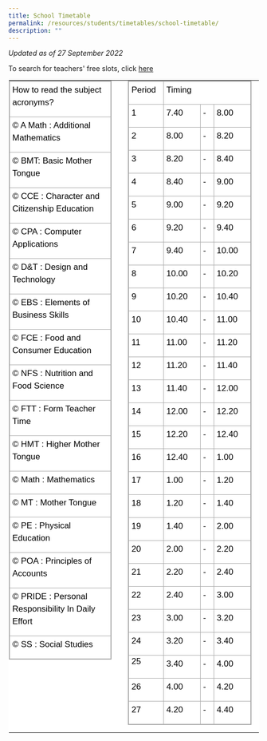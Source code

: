 ```yaml
---
title: School Timetable
permalink: /resources/students/timetables/school-timetable/
description: ""
---
```

_Updated as of 27 September 2022_

To search for teachers' free slots, click [here](https://go.gov.sg/xmss-tt)

  

<table class="ives_tab_kosong ive_eobj_center" style="margin: auto; outline: 0px; padding: 0px; border-collapse: collapse; clear: both; border: 1px solid transparent; table-layout: fixed; color: rgb(0, 0, 0); font-family: Helvetica, sans-serif; font-size: 17px; font-style: normal; font-variant-ligatures: normal; font-variant-caps: normal; font-weight: 400; letter-spacing: normal; orphans: 2; text-align: left; text-transform: none; white-space: normal; widows: 2; word-spacing: 0px; -webkit-text-stroke-width: 0px; background-color: rgb(255, 255, 255); text-decoration-thickness: initial; text-decoration-style: initial; text-decoration-color: initial;"><tbody style="margin: 0px; outline: 0px; padding: 0px;"><tr style="margin: 0px; outline: 0px; padding: 0px;"><td width="400px" style="margin: 0px; outline: 0px; padding: 0px 15px 15px 0px; vertical-align: top;"><table class="iveo_table ives_tab_simple3 ive_eobj_center" style="margin: auto; outline: 0px; padding: 0px; border-collapse: collapse; clear: both; border: 1px solid rgb(170, 170, 170);"><tbody style="margin: 0px; outline: 0px; padding: 0px;"><tr style="margin: 0px; outline: 0px; padding: 0px;"><td style="margin: 0px; outline: 0px; padding: 0px 15px 15px 5px; text-align: left; vertical-align: top; border: 1px solid rgb(170, 170, 170);"><div style="margin: 0px; outline: 0px; padding: 5px 0px 0px; line-height: 24.99px; color: rgb(0, 0, 0); font-family: Helvetica, sans-serif; font-size: 17px; font-weight: 400;">How to read the subject acronyms?</div></td></tr><tr style="margin: 0px; outline: 0px; padding: 0px;"><td style="margin: 0px; outline: 0px; padding: 0px 15px 15px 5px; text-align: left; vertical-align: top; border: 1px solid rgb(170, 170, 170);"><div style="margin: 0px; outline: 0px; padding: 5px 0px 0px; line-height: 24.99px; color: rgb(0, 0, 0); font-family: Helvetica, sans-serif; font-size: 17px; font-weight: 400;">© A Math : Additional Mathematics</div></td></tr><tr style="margin: 0px; outline: 0px; padding: 0px;"><td style="margin: 0px; outline: 0px; padding: 0px 15px 15px 5px; text-align: left; vertical-align: top; border: 1px solid rgb(170, 170, 170);"><div style="margin: 0px; outline: 0px; padding: 5px 0px 0px; line-height: 24.99px; color: rgb(0, 0, 0); font-family: Helvetica, sans-serif; font-size: 17px; font-weight: 400;">© BMT: Basic Mother Tongue</div></td></tr><tr style="margin: 0px; outline: 0px; padding: 0px;"><td style="margin: 0px; outline: 0px; padding: 0px 15px 15px 5px; text-align: left; vertical-align: top; border: 1px solid rgb(170, 170, 170);"><div style="margin: 0px; outline: 0px; padding: 5px 0px 0px; line-height: 24.99px; color: rgb(0, 0, 0); font-family: Helvetica, sans-serif; font-size: 17px; font-weight: 400;">© CCE : Character and Citizenship Education</div></td></tr><tr style="margin: 0px; outline: 0px; padding: 0px;"><td style="margin: 0px; outline: 0px; padding: 0px 15px 15px 5px; text-align: left; vertical-align: top; border: 1px solid rgb(170, 170, 170);"><div style="margin: 0px; outline: 0px; padding: 5px 0px 0px; line-height: 24.99px; color: rgb(0, 0, 0); font-family: Helvetica, sans-serif; font-size: 17px; font-weight: 400;">© CPA : Computer Applications</div></td></tr><tr style="margin: 0px; outline: 0px; padding: 0px;"><td style="margin: 0px; outline: 0px; padding: 0px 15px 15px 5px; text-align: left; vertical-align: top; border: 1px solid rgb(170, 170, 170);"><div style="margin: 0px; outline: 0px; padding: 5px 0px 0px; line-height: 24.99px; color: rgb(0, 0, 0); font-family: Helvetica, sans-serif; font-size: 17px; font-weight: 400;">© D&amp;T : Design and Technology</div></td></tr><tr style="margin: 0px; outline: 0px; padding: 0px;"><td style="margin: 0px; outline: 0px; padding: 0px 15px 15px 5px; text-align: left; vertical-align: top; border: 1px solid rgb(170, 170, 170);"><div style="margin: 0px; outline: 0px; padding: 5px 0px 0px; line-height: 24.99px; color: rgb(0, 0, 0); font-family: Helvetica, sans-serif; font-size: 17px; font-weight: 400;">© EBS : Elements of Business Skills</div></td></tr><tr style="margin: 0px; outline: 0px; padding: 0px;"><td style="margin: 0px; outline: 0px; padding: 0px 15px 15px 5px; text-align: left; vertical-align: top; border: 1px solid rgb(170, 170, 170);"><div style="margin: 0px; outline: 0px; padding: 5px 0px 0px; line-height: 24.99px; color: rgb(0, 0, 0); font-family: Helvetica, sans-serif; font-size: 17px; font-weight: 400;">© FCE : Food and Consumer Education</div></td></tr><tr style="margin: 0px; outline: 0px; padding: 0px;"><td style="margin: 0px; outline: 0px; padding: 0px 15px 15px 5px; text-align: left; vertical-align: top; border: 1px solid rgb(170, 170, 170);"><div style="margin: 0px; outline: 0px; padding: 5px 0px 0px; line-height: 24.99px; color: rgb(0, 0, 0); font-family: Helvetica, sans-serif; font-size: 17px; font-weight: 400;">© NFS : Nutrition and Food Science</div></td></tr><tr style="margin: 0px; outline: 0px; padding: 0px;"><td style="margin: 0px; outline: 0px; padding: 0px 15px 15px 5px; text-align: left; vertical-align: top; border: 1px solid rgb(170, 170, 170);"><div style="margin: 0px; outline: 0px; padding: 5px 0px 0px; line-height: 24.99px; color: rgb(0, 0, 0); font-family: Helvetica, sans-serif; font-size: 17px; font-weight: 400;">© FTT : Form Teacher Time</div></td></tr><tr style="margin: 0px; outline: 0px; padding: 0px;"><td style="margin: 0px; outline: 0px; padding: 0px 15px 15px 5px; text-align: left; vertical-align: top; border: 1px solid rgb(170, 170, 170);"><div style="margin: 0px; outline: 0px; padding: 5px 0px 0px; line-height: 24.99px; color: rgb(0, 0, 0); font-family: Helvetica, sans-serif; font-size: 17px; font-weight: 400;">© HMT : Higher Mother Tongue</div></td></tr><tr style="margin: 0px; outline: 0px; padding: 0px;"><td style="margin: 0px; outline: 0px; padding: 0px 15px 15px 5px; text-align: left; vertical-align: top; border: 1px solid rgb(170, 170, 170);"><div style="margin: 0px; outline: 0px; padding: 5px 0px 0px; line-height: 24.99px; color: rgb(0, 0, 0); font-family: Helvetica, sans-serif; font-size: 17px; font-weight: 400;">© Math : Mathematics</div></td></tr><tr style="margin: 0px; outline: 0px; padding: 0px;"><td style="margin: 0px; outline: 0px; padding: 0px 15px 15px 5px; text-align: left; vertical-align: top; border: 1px solid rgb(170, 170, 170);"><div style="margin: 0px; outline: 0px; padding: 5px 0px 0px; line-height: 24.99px; color: rgb(0, 0, 0); font-family: Helvetica, sans-serif; font-size: 17px; font-weight: 400;">© MT : Mother Tongue</div></td></tr><tr style="margin: 0px; outline: 0px; padding: 0px;"><td style="margin: 0px; outline: 0px; padding: 0px 15px 15px 5px; text-align: left; vertical-align: top; border: 1px solid rgb(170, 170, 170);"><div style="margin: 0px; outline: 0px; padding: 5px 0px 0px; line-height: 24.99px; color: rgb(0, 0, 0); font-family: Helvetica, sans-serif; font-size: 17px; font-weight: 400;">© PE : Physical Education</div></td></tr><tr style="margin: 0px; outline: 0px; padding: 0px;"><td style="margin: 0px; outline: 0px; padding: 0px 15px 15px 5px; text-align: left; vertical-align: top; border: 1px solid rgb(170, 170, 170);"><div style="margin: 0px; outline: 0px; padding: 5px 0px 0px; line-height: 24.99px; color: rgb(0, 0, 0); font-family: Helvetica, sans-serif; font-size: 17px; font-weight: 400;">© POA : Principles of Accounts</div></td></tr><tr style="margin: 0px; outline: 0px; padding: 0px;"><td style="margin: 0px; outline: 0px; padding: 0px 15px 15px 5px; text-align: left; vertical-align: top; border: 1px solid rgb(170, 170, 170);"><div style="margin: 0px; outline: 0px; padding: 5px 0px 0px; line-height: 24.99px; color: rgb(0, 0, 0); font-family: Helvetica, sans-serif; font-size: 17px; font-weight: 400;">© PRIDE : Personal Responsibility In Daily Effort</div></td></tr><tr style="margin: 0px; outline: 0px; padding: 0px;"><td style="margin: 0px; outline: 0px; padding: 0px 15px 15px 5px; text-align: left; vertical-align: top; border: 1px solid rgb(170, 170, 170);"><div style="margin: 0px; outline: 0px; padding: 5px 0px 0px; line-height: 24.99px; color: rgb(0, 0, 0); font-family: Helvetica, sans-serif; font-size: 17px; font-weight: 400;">© SS : Social Studies</div></td></tr></tbody></table></td><td width="10px" style="margin: 0px; outline: 0px; padding: 0px 15px 15px 0px; vertical-align: top;"><br style="margin: 0px; outline: 0px; padding: 0px;"></td><td width="300px" style="margin: 0px; outline: 0px; padding: 0px 15px 15px 0px; vertical-align: top;"><table class="iveo_table ives_tab_simple3 ive_eobj_center" style="margin: auto; outline: 0px; padding: 0px; border-collapse: collapse; clear: both; border: 1px solid rgb(170, 170, 170);"><tbody style="margin: 0px; outline: 0px; padding: 0px;"><tr style="margin: 0px; outline: 0px; padding: 0px;"><td style="margin: 0px; outline: 0px; padding: 0px 15px 15px 5px; text-align: left; vertical-align: top; border: 1px solid rgb(170, 170, 170);"><div style="margin: 0px; outline: 0px; padding: 5px 0px 0px; line-height: 24.99px; color: rgb(0, 0, 0); font-family: Helvetica, sans-serif; font-size: 17px; font-weight: 400;">Period</div></td><td colspan="3" style="margin: 0px; outline: 0px; padding: 0px 15px 15px 5px; text-align: left; vertical-align: top; border: 1px solid rgb(170, 170, 170);"><div style="margin: 0px; outline: 0px; padding: 5px 0px 0px; line-height: 24.99px; color: rgb(0, 0, 0); font-family: Helvetica, sans-serif; font-size: 17px; font-weight: 400;">Timing</div></td></tr><tr style="margin: 0px; outline: 0px; padding: 0px;"><td style="margin: 0px; outline: 0px; padding: 0px 15px 15px 5px; text-align: left; vertical-align: top; border: 1px solid rgb(170, 170, 170);"><div style="margin: 0px; outline: 0px; padding: 5px 0px 0px; line-height: 24.99px; color: rgb(0, 0, 0); font-family: Helvetica, sans-serif; font-size: 17px; font-weight: 400;">1</div></td><td width="100px" style="margin: 0px; outline: 0px; padding: 0px 15px 15px 5px; text-align: left; vertical-align: top; border: 1px solid rgb(170, 170, 170);"><div style="margin: 0px; outline: 0px; padding: 5px 0px 0px; line-height: 24.99px; color: rgb(0, 0, 0); font-family: Helvetica, sans-serif; font-size: 17px; font-weight: 400;">7.40</div></td><td width="10px" style="margin: 0px; outline: 0px; padding: 0px 15px 15px 5px; text-align: left; vertical-align: top; border: 1px solid rgb(170, 170, 170);"><div style="margin: 0px; outline: 0px; padding: 5px 0px 0px; line-height: 24.99px; color: rgb(0, 0, 0); font-family: Helvetica, sans-serif; font-size: 17px; font-weight: 400;">-</div></td><td width="100px" style="margin: 0px; outline: 0px; padding: 0px 15px 15px 5px; text-align: left; vertical-align: top; border: 1px solid rgb(170, 170, 170);"><div style="margin: 0px; outline: 0px; padding: 5px 0px 0px; line-height: 24.99px; color: rgb(0, 0, 0); font-family: Helvetica, sans-serif; font-size: 17px; font-weight: 400;">8.00</div></td></tr><tr style="margin: 0px; outline: 0px; padding: 0px;"><td style="margin: 0px; outline: 0px; padding: 0px 15px 15px 5px; text-align: left; vertical-align: top; border: 1px solid rgb(170, 170, 170);"><div style="margin: 0px; outline: 0px; padding: 5px 0px 0px; line-height: 24.99px; color: rgb(0, 0, 0); font-family: Helvetica, sans-serif; font-size: 17px; font-weight: 400;">2</div></td><td style="margin: 0px; outline: 0px; padding: 0px 15px 15px 5px; text-align: left; vertical-align: top; border: 1px solid rgb(170, 170, 170);"><div style="margin: 0px; outline: 0px; padding: 5px 0px 0px; line-height: 24.99px; color: rgb(0, 0, 0); font-family: Helvetica, sans-serif; font-size: 17px; font-weight: 400;">8.00</div></td><td width="10px" style="margin: 0px; outline: 0px; padding: 0px 15px 15px 5px; text-align: left; vertical-align: top; border: 1px solid rgb(170, 170, 170);"><div style="margin: 0px; outline: 0px; padding: 5px 0px 0px; line-height: 24.99px; color: rgb(0, 0, 0); font-family: Helvetica, sans-serif; font-size: 17px; font-weight: 400;">-</div></td><td style="margin: 0px; outline: 0px; padding: 0px 15px 15px 5px; text-align: left; vertical-align: top; border: 1px solid rgb(170, 170, 170);"><div style="margin: 0px; outline: 0px; padding: 5px 0px 0px; line-height: 24.99px; color: rgb(0, 0, 0); font-family: Helvetica, sans-serif; font-size: 17px; font-weight: 400;">8.20</div></td></tr><tr style="margin: 0px; outline: 0px; padding: 0px;"><td style="margin: 0px; outline: 0px; padding: 0px 15px 15px 5px; text-align: left; vertical-align: top; border: 1px solid rgb(170, 170, 170);"><div style="margin: 0px; outline: 0px; padding: 5px 0px 0px; line-height: 24.99px; color: rgb(0, 0, 0); font-family: Helvetica, sans-serif; font-size: 17px; font-weight: 400;">3</div></td><td style="margin: 0px; outline: 0px; padding: 0px 15px 15px 5px; text-align: left; vertical-align: top; border: 1px solid rgb(170, 170, 170);"><div style="margin: 0px; outline: 0px; padding: 5px 0px 0px; line-height: 24.99px; color: rgb(0, 0, 0); font-family: Helvetica, sans-serif; font-size: 17px; font-weight: 400;">8.20</div></td><td width="10px" style="margin: 0px; outline: 0px; padding: 0px 15px 15px 5px; text-align: left; vertical-align: top; border: 1px solid rgb(170, 170, 170);"><div style="margin: 0px; outline: 0px; padding: 5px 0px 0px; line-height: 24.99px; color: rgb(0, 0, 0); font-family: Helvetica, sans-serif; font-size: 17px; font-weight: 400;">-</div></td><td style="margin: 0px; outline: 0px; padding: 0px 15px 15px 5px; text-align: left; vertical-align: top; border: 1px solid rgb(170, 170, 170);"><div style="margin: 0px; outline: 0px; padding: 5px 0px 0px; line-height: 24.99px; color: rgb(0, 0, 0); font-family: Helvetica, sans-serif; font-size: 17px; font-weight: 400;">8.40</div></td></tr><tr style="margin: 0px; outline: 0px; padding: 0px;"><td style="margin: 0px; outline: 0px; padding: 0px 15px 15px 5px; text-align: left; vertical-align: top; border: 1px solid rgb(170, 170, 170);"><div style="margin: 0px; outline: 0px; padding: 5px 0px 0px; line-height: 24.99px; color: rgb(0, 0, 0); font-family: Helvetica, sans-serif; font-size: 17px; font-weight: 400;">4</div></td><td style="margin: 0px; outline: 0px; padding: 0px 15px 15px 5px; text-align: left; vertical-align: top; border: 1px solid rgb(170, 170, 170);"><div style="margin: 0px; outline: 0px; padding: 5px 0px 0px; line-height: 24.99px; color: rgb(0, 0, 0); font-family: Helvetica, sans-serif; font-size: 17px; font-weight: 400;">8.40</div></td><td width="10px" style="margin: 0px; outline: 0px; padding: 0px 15px 15px 5px; text-align: left; vertical-align: top; border: 1px solid rgb(170, 170, 170);"><div style="margin: 0px; outline: 0px; padding: 5px 0px 0px; line-height: 24.99px; color: rgb(0, 0, 0); font-family: Helvetica, sans-serif; font-size: 17px; font-weight: 400;">-</div></td><td style="margin: 0px; outline: 0px; padding: 0px 15px 15px 5px; text-align: left; vertical-align: top; border: 1px solid rgb(170, 170, 170);"><div style="margin: 0px; outline: 0px; padding: 5px 0px 0px; line-height: 24.99px; color: rgb(0, 0, 0); font-family: Helvetica, sans-serif; font-size: 17px; font-weight: 400;">9.00</div></td></tr><tr style="margin: 0px; outline: 0px; padding: 0px;"><td style="margin: 0px; outline: 0px; padding: 0px 15px 15px 5px; text-align: left; vertical-align: top; border: 1px solid rgb(170, 170, 170);"><div style="margin: 0px; outline: 0px; padding: 5px 0px 0px; line-height: 24.99px; color: rgb(0, 0, 0); font-family: Helvetica, sans-serif; font-size: 17px; font-weight: 400;">5</div></td><td style="margin: 0px; outline: 0px; padding: 0px 15px 15px 5px; text-align: left; vertical-align: top; border: 1px solid rgb(170, 170, 170);"><div style="margin: 0px; outline: 0px; padding: 5px 0px 0px; line-height: 24.99px; color: rgb(0, 0, 0); font-family: Helvetica, sans-serif; font-size: 17px; font-weight: 400;">9.00</div></td><td width="10px" style="margin: 0px; outline: 0px; padding: 0px 15px 15px 5px; text-align: left; vertical-align: top; border: 1px solid rgb(170, 170, 170);"><div style="margin: 0px; outline: 0px; padding: 5px 0px 0px; line-height: 24.99px; color: rgb(0, 0, 0); font-family: Helvetica, sans-serif; font-size: 17px; font-weight: 400;">-</div></td><td style="margin: 0px; outline: 0px; padding: 0px 15px 15px 5px; text-align: left; vertical-align: top; border: 1px solid rgb(170, 170, 170);"><div style="margin: 0px; outline: 0px; padding: 5px 0px 0px; line-height: 24.99px; color: rgb(0, 0, 0); font-family: Helvetica, sans-serif; font-size: 17px; font-weight: 400;">9.20</div></td></tr><tr style="margin: 0px; outline: 0px; padding: 0px;"><td style="margin: 0px; outline: 0px; padding: 0px 15px 15px 5px; text-align: left; vertical-align: top; border: 1px solid rgb(170, 170, 170);"><div style="margin: 0px; outline: 0px; padding: 5px 0px 0px; line-height: 24.99px; color: rgb(0, 0, 0); font-family: Helvetica, sans-serif; font-size: 17px; font-weight: 400;">6</div></td><td style="margin: 0px; outline: 0px; padding: 0px 15px 15px 5px; text-align: left; vertical-align: top; border: 1px solid rgb(170, 170, 170);"><div style="margin: 0px; outline: 0px; padding: 5px 0px 0px; line-height: 24.99px; color: rgb(0, 0, 0); font-family: Helvetica, sans-serif; font-size: 17px; font-weight: 400;">9.20</div></td><td width="10px" style="margin: 0px; outline: 0px; padding: 0px 15px 15px 5px; text-align: left; vertical-align: top; border: 1px solid rgb(170, 170, 170);"><div style="margin: 0px; outline: 0px; padding: 5px 0px 0px; line-height: 24.99px; color: rgb(0, 0, 0); font-family: Helvetica, sans-serif; font-size: 17px; font-weight: 400;">-</div></td><td style="margin: 0px; outline: 0px; padding: 0px 15px 15px 5px; text-align: left; vertical-align: top; border: 1px solid rgb(170, 170, 170);"><div style="margin: 0px; outline: 0px; padding: 5px 0px 0px; line-height: 24.99px; color: rgb(0, 0, 0); font-family: Helvetica, sans-serif; font-size: 17px; font-weight: 400;">9.40</div></td></tr><tr style="margin: 0px; outline: 0px; padding: 0px;"><td style="margin: 0px; outline: 0px; padding: 0px 15px 15px 5px; text-align: left; vertical-align: top; border: 1px solid rgb(170, 170, 170);"><div style="margin: 0px; outline: 0px; padding: 5px 0px 0px; line-height: 24.99px; color: rgb(0, 0, 0); font-family: Helvetica, sans-serif; font-size: 17px; font-weight: 400;">7</div></td><td style="margin: 0px; outline: 0px; padding: 0px 15px 15px 5px; text-align: left; vertical-align: top; border: 1px solid rgb(170, 170, 170);"><div style="margin: 0px; outline: 0px; padding: 5px 0px 0px; line-height: 24.99px; color: rgb(0, 0, 0); font-family: Helvetica, sans-serif; font-size: 17px; font-weight: 400;">9.40</div></td><td width="10px" style="margin: 0px; outline: 0px; padding: 0px 15px 15px 5px; text-align: left; vertical-align: top; border: 1px solid rgb(170, 170, 170);"><div style="margin: 0px; outline: 0px; padding: 5px 0px 0px; line-height: 24.99px; color: rgb(0, 0, 0); font-family: Helvetica, sans-serif; font-size: 17px; font-weight: 400;">-</div></td><td style="margin: 0px; outline: 0px; padding: 0px 15px 15px 5px; text-align: left; vertical-align: top; border: 1px solid rgb(170, 170, 170);"><div style="margin: 0px; outline: 0px; padding: 5px 0px 0px; line-height: 24.99px; color: rgb(0, 0, 0); font-family: Helvetica, sans-serif; font-size: 17px; font-weight: 400;">10.00</div></td></tr><tr style="margin: 0px; outline: 0px; padding: 0px;"><td style="margin: 0px; outline: 0px; padding: 0px 15px 15px 5px; text-align: left; vertical-align: top; border: 1px solid rgb(170, 170, 170);"><div style="margin: 0px; outline: 0px; padding: 5px 0px 0px; line-height: 24.99px; color: rgb(0, 0, 0); font-family: Helvetica, sans-serif; font-size: 17px; font-weight: 400;">8</div></td><td style="margin: 0px; outline: 0px; padding: 0px 15px 15px 5px; text-align: left; vertical-align: top; border: 1px solid rgb(170, 170, 170);"><div style="margin: 0px; outline: 0px; padding: 5px 0px 0px; line-height: 24.99px; color: rgb(0, 0, 0); font-family: Helvetica, sans-serif; font-size: 17px; font-weight: 400;">10.00</div></td><td width="10px" style="margin: 0px; outline: 0px; padding: 0px 15px 15px 5px; text-align: left; vertical-align: top; border: 1px solid rgb(170, 170, 170);"><div style="margin: 0px; outline: 0px; padding: 5px 0px 0px; line-height: 24.99px; color: rgb(0, 0, 0); font-family: Helvetica, sans-serif; font-size: 17px; font-weight: 400;">-</div></td><td style="margin: 0px; outline: 0px; padding: 0px 15px 15px 5px; text-align: left; vertical-align: top; border: 1px solid rgb(170, 170, 170);"><div style="margin: 0px; outline: 0px; padding: 5px 0px 0px; line-height: 24.99px; color: rgb(0, 0, 0); font-family: Helvetica, sans-serif; font-size: 17px; font-weight: 400;">10.20</div></td></tr><tr style="margin: 0px; outline: 0px; padding: 0px;"><td style="margin: 0px; outline: 0px; padding: 0px 15px 15px 5px; text-align: left; vertical-align: top; border: 1px solid rgb(170, 170, 170);"><div style="margin: 0px; outline: 0px; padding: 5px 0px 0px; line-height: 24.99px; color: rgb(0, 0, 0); font-family: Helvetica, sans-serif; font-size: 17px; font-weight: 400;">9</div></td><td style="margin: 0px; outline: 0px; padding: 0px 15px 15px 5px; text-align: left; vertical-align: top; border: 1px solid rgb(170, 170, 170);"><div style="margin: 0px; outline: 0px; padding: 5px 0px 0px; line-height: 24.99px; color: rgb(0, 0, 0); font-family: Helvetica, sans-serif; font-size: 17px; font-weight: 400;">10.20</div></td><td width="10px" style="margin: 0px; outline: 0px; padding: 0px 15px 15px 5px; text-align: left; vertical-align: top; border: 1px solid rgb(170, 170, 170);"><div style="margin: 0px; outline: 0px; padding: 5px 0px 0px; line-height: 24.99px; color: rgb(0, 0, 0); font-family: Helvetica, sans-serif; font-size: 17px; font-weight: 400;">-</div></td><td style="margin: 0px; outline: 0px; padding: 0px 15px 15px 5px; text-align: left; vertical-align: top; border: 1px solid rgb(170, 170, 170);"><div style="margin: 0px; outline: 0px; padding: 5px 0px 0px; line-height: 24.99px; color: rgb(0, 0, 0); font-family: Helvetica, sans-serif; font-size: 17px; font-weight: 400;">10.40</div></td></tr><tr style="margin: 0px; outline: 0px; padding: 0px;"><td style="margin: 0px; outline: 0px; padding: 0px 15px 15px 5px; text-align: left; vertical-align: top; border: 1px solid rgb(170, 170, 170);"><div style="margin: 0px; outline: 0px; padding: 5px 0px 0px; line-height: 24.99px; color: rgb(0, 0, 0); font-family: Helvetica, sans-serif; font-size: 17px; font-weight: 400;">10</div></td><td style="margin: 0px; outline: 0px; padding: 0px 15px 15px 5px; text-align: left; vertical-align: top; border: 1px solid rgb(170, 170, 170);"><div style="margin: 0px; outline: 0px; padding: 5px 0px 0px; line-height: 24.99px; color: rgb(0, 0, 0); font-family: Helvetica, sans-serif; font-size: 17px; font-weight: 400;">10.40</div></td><td width="10px" style="margin: 0px; outline: 0px; padding: 0px 15px 15px 5px; text-align: left; vertical-align: top; border: 1px solid rgb(170, 170, 170);"><div style="margin: 0px; outline: 0px; padding: 5px 0px 0px; line-height: 24.99px; color: rgb(0, 0, 0); font-family: Helvetica, sans-serif; font-size: 17px; font-weight: 400;">-</div></td><td style="margin: 0px; outline: 0px; padding: 0px 15px 15px 5px; text-align: left; vertical-align: top; border: 1px solid rgb(170, 170, 170);"><div style="margin: 0px; outline: 0px; padding: 5px 0px 0px; line-height: 24.99px; color: rgb(0, 0, 0); font-family: Helvetica, sans-serif; font-size: 17px; font-weight: 400;">11.00</div></td></tr><tr style="margin: 0px; outline: 0px; padding: 0px;"><td style="margin: 0px; outline: 0px; padding: 0px 15px 15px 5px; text-align: left; vertical-align: top; border: 1px solid rgb(170, 170, 170);"><div style="margin: 0px; outline: 0px; padding: 5px 0px 0px; line-height: 24.99px; color: rgb(0, 0, 0); font-family: Helvetica, sans-serif; font-size: 17px; font-weight: 400;">11</div></td><td style="margin: 0px; outline: 0px; padding: 0px 15px 15px 5px; text-align: left; vertical-align: top; border: 1px solid rgb(170, 170, 170);"><div style="margin: 0px; outline: 0px; padding: 5px 0px 0px; line-height: 24.99px; color: rgb(0, 0, 0); font-family: Helvetica, sans-serif; font-size: 17px; font-weight: 400;">11.00</div></td><td width="10px" style="margin: 0px; outline: 0px; padding: 0px 15px 15px 5px; text-align: left; vertical-align: top; border: 1px solid rgb(170, 170, 170);"><div style="margin: 0px; outline: 0px; padding: 5px 0px 0px; line-height: 24.99px; color: rgb(0, 0, 0); font-family: Helvetica, sans-serif; font-size: 17px; font-weight: 400;">-</div></td><td style="margin: 0px; outline: 0px; padding: 0px 15px 15px 5px; text-align: left; vertical-align: top; border: 1px solid rgb(170, 170, 170);"><div style="margin: 0px; outline: 0px; padding: 5px 0px 0px; line-height: 24.99px; color: rgb(0, 0, 0); font-family: Helvetica, sans-serif; font-size: 17px; font-weight: 400;">11.20</div></td></tr><tr style="margin: 0px; outline: 0px; padding: 0px;"><td style="margin: 0px; outline: 0px; padding: 0px 15px 15px 5px; text-align: left; vertical-align: top; border: 1px solid rgb(170, 170, 170);"><div style="margin: 0px; outline: 0px; padding: 5px 0px 0px; line-height: 24.99px; color: rgb(0, 0, 0); font-family: Helvetica, sans-serif; font-size: 17px; font-weight: 400;">12</div></td><td style="margin: 0px; outline: 0px; padding: 0px 15px 15px 5px; text-align: left; vertical-align: top; border: 1px solid rgb(170, 170, 170);"><div style="margin: 0px; outline: 0px; padding: 5px 0px 0px; line-height: 24.99px; color: rgb(0, 0, 0); font-family: Helvetica, sans-serif; font-size: 17px; font-weight: 400;">11.20</div></td><td width="10px" style="margin: 0px; outline: 0px; padding: 0px 15px 15px 5px; text-align: left; vertical-align: top; border: 1px solid rgb(170, 170, 170);"><div style="margin: 0px; outline: 0px; padding: 5px 0px 0px; line-height: 24.99px; color: rgb(0, 0, 0); font-family: Helvetica, sans-serif; font-size: 17px; font-weight: 400;">-</div></td><td style="margin: 0px; outline: 0px; padding: 0px 15px 15px 5px; text-align: left; vertical-align: top; border: 1px solid rgb(170, 170, 170);"><div style="margin: 0px; outline: 0px; padding: 5px 0px 0px; line-height: 24.99px; color: rgb(0, 0, 0); font-family: Helvetica, sans-serif; font-size: 17px; font-weight: 400;">11.40</div></td></tr><tr style="margin: 0px; outline: 0px; padding: 0px;"><td style="margin: 0px; outline: 0px; padding: 0px 15px 15px 5px; text-align: left; vertical-align: top; border: 1px solid rgb(170, 170, 170);"><div style="margin: 0px; outline: 0px; padding: 5px 0px 0px; line-height: 24.99px; color: rgb(0, 0, 0); font-family: Helvetica, sans-serif; font-size: 17px; font-weight: 400;">13</div></td><td style="margin: 0px; outline: 0px; padding: 0px 15px 15px 5px; text-align: left; vertical-align: top; border: 1px solid rgb(170, 170, 170);"><div style="margin: 0px; outline: 0px; padding: 5px 0px 0px; line-height: 24.99px; color: rgb(0, 0, 0); font-family: Helvetica, sans-serif; font-size: 17px; font-weight: 400;">11.40</div></td><td width="10px" style="margin: 0px; outline: 0px; padding: 0px 15px 15px 5px; text-align: left; vertical-align: top; border: 1px solid rgb(170, 170, 170);"><div style="margin: 0px; outline: 0px; padding: 5px 0px 0px; line-height: 24.99px; color: rgb(0, 0, 0); font-family: Helvetica, sans-serif; font-size: 17px; font-weight: 400;">-</div></td><td style="margin: 0px; outline: 0px; padding: 0px 15px 15px 5px; text-align: left; vertical-align: top; border: 1px solid rgb(170, 170, 170);"><div style="margin: 0px; outline: 0px; padding: 5px 0px 0px; line-height: 24.99px; color: rgb(0, 0, 0); font-family: Helvetica, sans-serif; font-size: 17px; font-weight: 400;">12.00</div></td></tr><tr style="margin: 0px; outline: 0px; padding: 0px;"><td style="margin: 0px; outline: 0px; padding: 0px 15px 15px 5px; text-align: left; vertical-align: top; border: 1px solid rgb(170, 170, 170);"><div style="margin: 0px; outline: 0px; padding: 5px 0px 0px; line-height: 24.99px; color: rgb(0, 0, 0); font-family: Helvetica, sans-serif; font-size: 17px; font-weight: 400;">14</div></td><td style="margin: 0px; outline: 0px; padding: 0px 15px 15px 5px; text-align: left; vertical-align: top; border: 1px solid rgb(170, 170, 170);"><div style="margin: 0px; outline: 0px; padding: 5px 0px 0px; line-height: 24.99px; color: rgb(0, 0, 0); font-family: Helvetica, sans-serif; font-size: 17px; font-weight: 400;">12.00</div></td><td width="10px" style="margin: 0px; outline: 0px; padding: 0px 15px 15px 5px; text-align: left; vertical-align: top; border: 1px solid rgb(170, 170, 170);"><div style="margin: 0px; outline: 0px; padding: 5px 0px 0px; line-height: 24.99px; color: rgb(0, 0, 0); font-family: Helvetica, sans-serif; font-size: 17px; font-weight: 400;">-</div></td><td style="margin: 0px; outline: 0px; padding: 0px 15px 15px 5px; text-align: left; vertical-align: top; border: 1px solid rgb(170, 170, 170);"><div style="margin: 0px; outline: 0px; padding: 5px 0px 0px; line-height: 24.99px; color: rgb(0, 0, 0); font-family: Helvetica, sans-serif; font-size: 17px; font-weight: 400;">12.20</div></td></tr><tr style="margin: 0px; outline: 0px; padding: 0px;"><td style="margin: 0px; outline: 0px; padding: 0px 15px 15px 5px; text-align: left; vertical-align: top; border: 1px solid rgb(170, 170, 170);"><div style="margin: 0px; outline: 0px; padding: 5px 0px 0px; line-height: 24.99px; color: rgb(0, 0, 0); font-family: Helvetica, sans-serif; font-size: 17px; font-weight: 400;">15</div></td><td style="margin: 0px; outline: 0px; padding: 0px 15px 15px 5px; text-align: left; vertical-align: top; border: 1px solid rgb(170, 170, 170);"><div style="margin: 0px; outline: 0px; padding: 5px 0px 0px; line-height: 24.99px; color: rgb(0, 0, 0); font-family: Helvetica, sans-serif; font-size: 17px; font-weight: 400;">12.20</div></td><td width="10px" style="margin: 0px; outline: 0px; padding: 0px 15px 15px 5px; text-align: left; vertical-align: top; border: 1px solid rgb(170, 170, 170);"><div style="margin: 0px; outline: 0px; padding: 5px 0px 0px; line-height: 24.99px; color: rgb(0, 0, 0); font-family: Helvetica, sans-serif; font-size: 17px; font-weight: 400;">-</div></td><td style="margin: 0px; outline: 0px; padding: 0px 15px 15px 5px; text-align: left; vertical-align: top; border: 1px solid rgb(170, 170, 170);"><div style="margin: 0px; outline: 0px; padding: 5px 0px 0px; line-height: 24.99px; color: rgb(0, 0, 0); font-family: Helvetica, sans-serif; font-size: 17px; font-weight: 400;">12.40</div></td></tr><tr style="margin: 0px; outline: 0px; padding: 0px;"><td style="margin: 0px; outline: 0px; padding: 0px 15px 15px 5px; text-align: left; vertical-align: top; border: 1px solid rgb(170, 170, 170);"><div style="margin: 0px; outline: 0px; padding: 5px 0px 0px; line-height: 24.99px; color: rgb(0, 0, 0); font-family: Helvetica, sans-serif; font-size: 17px; font-weight: 400;">16</div></td><td style="margin: 0px; outline: 0px; padding: 0px 15px 15px 5px; text-align: left; vertical-align: top; border: 1px solid rgb(170, 170, 170);"><div style="margin: 0px; outline: 0px; padding: 5px 0px 0px; line-height: 24.99px; color: rgb(0, 0, 0); font-family: Helvetica, sans-serif; font-size: 17px; font-weight: 400;">12.40</div></td><td width="10px" style="margin: 0px; outline: 0px; padding: 0px 15px 15px 5px; text-align: left; vertical-align: top; border: 1px solid rgb(170, 170, 170);"><div style="margin: 0px; outline: 0px; padding: 5px 0px 0px; line-height: 24.99px; color: rgb(0, 0, 0); font-family: Helvetica, sans-serif; font-size: 17px; font-weight: 400;">-</div></td><td style="margin: 0px; outline: 0px; padding: 0px 15px 15px 5px; text-align: left; vertical-align: top; border: 1px solid rgb(170, 170, 170);"><div style="margin: 0px; outline: 0px; padding: 5px 0px 0px; line-height: 24.99px; color: rgb(0, 0, 0); font-family: Helvetica, sans-serif; font-size: 17px; font-weight: 400;">1.00</div></td></tr><tr style="margin: 0px; outline: 0px; padding: 0px;"><td style="margin: 0px; outline: 0px; padding: 0px 15px 15px 5px; text-align: left; vertical-align: top; border: 1px solid rgb(170, 170, 170);"><div style="margin: 0px; outline: 0px; padding: 5px 0px 0px; line-height: 24.99px; color: rgb(0, 0, 0); font-family: Helvetica, sans-serif; font-size: 17px; font-weight: 400;">17</div></td><td style="margin: 0px; outline: 0px; padding: 0px 15px 15px 5px; text-align: left; vertical-align: top; border: 1px solid rgb(170, 170, 170);"><div style="margin: 0px; outline: 0px; padding: 5px 0px 0px; line-height: 24.99px; color: rgb(0, 0, 0); font-family: Helvetica, sans-serif; font-size: 17px; font-weight: 400;">1.00</div></td><td width="10px" style="margin: 0px; outline: 0px; padding: 0px 15px 15px 5px; text-align: left; vertical-align: top; border: 1px solid rgb(170, 170, 170);"><div style="margin: 0px; outline: 0px; padding: 5px 0px 0px; line-height: 24.99px; color: rgb(0, 0, 0); font-family: Helvetica, sans-serif; font-size: 17px; font-weight: 400;">-</div></td><td style="margin: 0px; outline: 0px; padding: 0px 15px 15px 5px; text-align: left; vertical-align: top; border: 1px solid rgb(170, 170, 170);"><div style="margin: 0px; outline: 0px; padding: 5px 0px 0px; line-height: 24.99px; color: rgb(0, 0, 0); font-family: Helvetica, sans-serif; font-size: 17px; font-weight: 400;">1.20</div></td></tr><tr style="margin: 0px; outline: 0px; padding: 0px;"><td style="margin: 0px; outline: 0px; padding: 0px 15px 15px 5px; text-align: left; vertical-align: top; border: 1px solid rgb(170, 170, 170);"><div style="margin: 0px; outline: 0px; padding: 5px 0px 0px; line-height: 24.99px; color: rgb(0, 0, 0); font-family: Helvetica, sans-serif; font-size: 17px; font-weight: 400;">18</div></td><td style="margin: 0px; outline: 0px; padding: 0px 15px 15px 5px; text-align: left; vertical-align: top; border: 1px solid rgb(170, 170, 170);"><div style="margin: 0px; outline: 0px; padding: 5px 0px 0px; line-height: 24.99px; color: rgb(0, 0, 0); font-family: Helvetica, sans-serif; font-size: 17px; font-weight: 400;">1.20</div></td><td width="10px" style="margin: 0px; outline: 0px; padding: 0px 15px 15px 5px; text-align: left; vertical-align: top; border: 1px solid rgb(170, 170, 170);"><div style="margin: 0px; outline: 0px; padding: 5px 0px 0px; line-height: 24.99px; color: rgb(0, 0, 0); font-family: Helvetica, sans-serif; font-size: 17px; font-weight: 400;">-</div></td><td style="margin: 0px; outline: 0px; padding: 0px 15px 15px 5px; text-align: left; vertical-align: top; border: 1px solid rgb(170, 170, 170);"><div style="margin: 0px; outline: 0px; padding: 5px 0px 0px; line-height: 24.99px; color: rgb(0, 0, 0); font-family: Helvetica, sans-serif; font-size: 17px; font-weight: 400;">1.40</div></td></tr><tr style="margin: 0px; outline: 0px; padding: 0px;"><td style="margin: 0px; outline: 0px; padding: 0px 15px 15px 5px; text-align: left; vertical-align: top; border: 1px solid rgb(170, 170, 170);"><div style="margin: 0px; outline: 0px; padding: 5px 0px 0px; line-height: 24.99px; color: rgb(0, 0, 0); font-family: Helvetica, sans-serif; font-size: 17px; font-weight: 400;">19</div></td><td style="margin: 0px; outline: 0px; padding: 0px 15px 15px 5px; text-align: left; vertical-align: top; border: 1px solid rgb(170, 170, 170);"><div style="margin: 0px; outline: 0px; padding: 5px 0px 0px; line-height: 24.99px; color: rgb(0, 0, 0); font-family: Helvetica, sans-serif; font-size: 17px; font-weight: 400;">1.40</div></td><td width="10px" style="margin: 0px; outline: 0px; padding: 0px 15px 15px 5px; text-align: left; vertical-align: top; border: 1px solid rgb(170, 170, 170);"><div style="margin: 0px; outline: 0px; padding: 5px 0px 0px; line-height: 24.99px; color: rgb(0, 0, 0); font-family: Helvetica, sans-serif; font-size: 17px; font-weight: 400;">-</div></td><td style="margin: 0px; outline: 0px; padding: 0px 15px 15px 5px; text-align: left; vertical-align: top; border: 1px solid rgb(170, 170, 170);"><div style="margin: 0px; outline: 0px; padding: 5px 0px 0px; line-height: 24.99px; color: rgb(0, 0, 0); font-family: Helvetica, sans-serif; font-size: 17px; font-weight: 400;">2.00</div></td></tr><tr style="margin: 0px; outline: 0px; padding: 0px;"><td style="margin: 0px; outline: 0px; padding: 0px 15px 15px 5px; text-align: left; vertical-align: top; border: 1px solid rgb(170, 170, 170);"><div style="margin: 0px; outline: 0px; padding: 5px 0px 0px; line-height: 24.99px; color: rgb(0, 0, 0); font-family: Helvetica, sans-serif; font-size: 17px; font-weight: 400;">20</div></td><td style="margin: 0px; outline: 0px; padding: 0px 15px 15px 5px; text-align: left; vertical-align: top; border: 1px solid rgb(170, 170, 170);"><div style="margin: 0px; outline: 0px; padding: 5px 0px 0px; line-height: 24.99px; color: rgb(0, 0, 0); font-family: Helvetica, sans-serif; font-size: 17px; font-weight: 400;">2.00</div></td><td width="10px" style="margin: 0px; outline: 0px; padding: 0px 15px 15px 5px; text-align: left; vertical-align: top; border: 1px solid rgb(170, 170, 170);"><div style="margin: 0px; outline: 0px; padding: 5px 0px 0px; line-height: 24.99px; color: rgb(0, 0, 0); font-family: Helvetica, sans-serif; font-size: 17px; font-weight: 400;">-</div></td><td style="margin: 0px; outline: 0px; padding: 0px 15px 15px 5px; text-align: left; vertical-align: top; border: 1px solid rgb(170, 170, 170);"><div style="margin: 0px; outline: 0px; padding: 5px 0px 0px; line-height: 24.99px; color: rgb(0, 0, 0); font-family: Helvetica, sans-serif; font-size: 17px; font-weight: 400;">2.20</div></td></tr><tr style="margin: 0px; outline: 0px; padding: 0px;"><td style="margin: 0px; outline: 0px; padding: 0px 15px 15px 5px; text-align: left; vertical-align: top; border: 1px solid rgb(170, 170, 170);"><div style="margin: 0px; outline: 0px; padding: 5px 0px 0px; line-height: 24.99px; color: rgb(0, 0, 0); font-family: Helvetica, sans-serif; font-size: 17px; font-weight: 400;">21</div></td><td style="margin: 0px; outline: 0px; padding: 0px 15px 15px 5px; text-align: left; vertical-align: top; border: 1px solid rgb(170, 170, 170);"><div style="margin: 0px; outline: 0px; padding: 5px 0px 0px; line-height: 24.99px; color: rgb(0, 0, 0); font-family: Helvetica, sans-serif; font-size: 17px; font-weight: 400;">2.20</div></td><td width="10px" style="margin: 0px; outline: 0px; padding: 0px 15px 15px 5px; text-align: left; vertical-align: top; border: 1px solid rgb(170, 170, 170);"><div style="margin: 0px; outline: 0px; padding: 5px 0px 0px; line-height: 24.99px; color: rgb(0, 0, 0); font-family: Helvetica, sans-serif; font-size: 17px; font-weight: 400;">-</div></td><td style="margin: 0px; outline: 0px; padding: 0px 15px 15px 5px; text-align: left; vertical-align: top; border: 1px solid rgb(170, 170, 170);"><div style="margin: 0px; outline: 0px; padding: 5px 0px 0px; line-height: 24.99px; color: rgb(0, 0, 0); font-family: Helvetica, sans-serif; font-size: 17px; font-weight: 400;">2.40</div></td></tr><tr style="margin: 0px; outline: 0px; padding: 0px;"><td style="margin: 0px; outline: 0px; padding: 0px 15px 15px 5px; text-align: left; vertical-align: top; border: 1px solid rgb(170, 170, 170);"><div style="margin: 0px; outline: 0px; padding: 5px 0px 0px; line-height: 24.99px; color: rgb(0, 0, 0); font-family: Helvetica, sans-serif; font-size: 17px; font-weight: 400;">22</div></td><td style="margin: 0px; outline: 0px; padding: 0px 15px 15px 5px; text-align: left; vertical-align: top; border: 1px solid rgb(170, 170, 170);"><div style="margin: 0px; outline: 0px; padding: 5px 0px 0px; line-height: 24.99px; color: rgb(0, 0, 0); font-family: Helvetica, sans-serif; font-size: 17px; font-weight: 400;">2.40</div></td><td width="10px" style="margin: 0px; outline: 0px; padding: 0px 15px 15px 5px; text-align: left; vertical-align: top; border: 1px solid rgb(170, 170, 170);"><div style="margin: 0px; outline: 0px; padding: 5px 0px 0px; line-height: 24.99px; color: rgb(0, 0, 0); font-family: Helvetica, sans-serif; font-size: 17px; font-weight: 400;">-</div></td><td style="margin: 0px; outline: 0px; padding: 0px 15px 15px 5px; text-align: left; vertical-align: top; border: 1px solid rgb(170, 170, 170);"><div style="margin: 0px; outline: 0px; padding: 5px 0px 0px; line-height: 24.99px; color: rgb(0, 0, 0); font-family: Helvetica, sans-serif; font-size: 17px; font-weight: 400;">3.00</div></td></tr><tr style="margin: 0px; outline: 0px; padding: 0px;"><td style="margin: 0px; outline: 0px; padding: 0px 15px 15px 5px; text-align: left; vertical-align: top; border: 1px solid rgb(170, 170, 170);"><div style="margin: 0px; outline: 0px; padding: 5px 0px 0px; line-height: 24.99px; color: rgb(0, 0, 0); font-family: Helvetica, sans-serif; font-size: 17px; font-weight: 400;">23</div></td><td style="margin: 0px; outline: 0px; padding: 0px 15px 15px 5px; text-align: left; vertical-align: top; border: 1px solid rgb(170, 170, 170);"><div style="margin: 0px; outline: 0px; padding: 5px 0px 0px; line-height: 24.99px; color: rgb(0, 0, 0); font-family: Helvetica, sans-serif; font-size: 17px; font-weight: 400;">3.00</div></td><td width="10px" style="margin: 0px; outline: 0px; padding: 0px 15px 15px 5px; text-align: left; vertical-align: top; border: 1px solid rgb(170, 170, 170);"><div style="margin: 0px; outline: 0px; padding: 5px 0px 0px; line-height: 24.99px; color: rgb(0, 0, 0); font-family: Helvetica, sans-serif; font-size: 17px; font-weight: 400;">-</div></td><td style="margin: 0px; outline: 0px; padding: 0px 15px 15px 5px; text-align: left; vertical-align: top; border: 1px solid rgb(170, 170, 170);"><div style="margin: 0px; outline: 0px; padding: 5px 0px 0px; line-height: 24.99px; color: rgb(0, 0, 0); font-family: Helvetica, sans-serif; font-size: 17px; font-weight: 400;">3.20</div></td></tr><tr style="margin: 0px; outline: 0px; padding: 0px;"><td style="margin: 0px; outline: 0px; padding: 0px 15px 15px 5px; text-align: left; vertical-align: top; border: 1px solid rgb(170, 170, 170);"><div style="margin: 0px; outline: 0px; padding: 5px 0px 0px; line-height: 24.99px; color: rgb(0, 0, 0); font-family: Helvetica, sans-serif; font-size: 17px; font-weight: 400;">24</div></td><td style="margin: 0px; outline: 0px; padding: 0px 15px 15px 5px; text-align: left; vertical-align: top; border: 1px solid rgb(170, 170, 170);"><div style="margin: 0px; outline: 0px; padding: 5px 0px 0px; line-height: 24.99px; color: rgb(0, 0, 0); font-family: Helvetica, sans-serif; font-size: 17px; font-weight: 400;">3.20</div></td><td width="10px" style="margin: 0px; outline: 0px; padding: 0px 15px 15px 5px; text-align: left; vertical-align: top; border: 1px solid rgb(170, 170, 170);"><div style="margin: 0px; outline: 0px; padding: 5px 0px 0px; line-height: 24.99px; color: rgb(0, 0, 0); font-family: Helvetica, sans-serif; font-size: 17px; font-weight: 400;">-</div></td><td style="margin: 0px; outline: 0px; padding: 0px 15px 15px 5px; text-align: left; vertical-align: top; border: 1px solid rgb(170, 170, 170);"><div style="margin: 0px; outline: 0px; padding: 5px 0px 0px; line-height: 24.99px; color: rgb(0, 0, 0); font-family: Helvetica, sans-serif; font-size: 17px; font-weight: 400;">3.40</div></td></tr><tr style="margin: 0px; outline: 0px; padding: 0px;"><td style="margin: 0px; outline: 0px; padding: 0px 15px 15px 5px; text-align: left; vertical-align: top; border: 1px solid rgb(170, 170, 170);"><div style="margin: 0px; outline: 0px; padding: 0px; line-height: 24.99px; color: rgb(0, 0, 0); font-family: Helvetica, sans-serif; font-size: 17px; font-weight: 400;">25</div></td><td style="margin: 0px; outline: 0px; padding: 0px 15px 15px 5px; text-align: left; vertical-align: top; border: 1px solid rgb(170, 170, 170);"><div style="margin: 0px; outline: 0px; padding: 5px 0px 0px; line-height: 24.99px; color: rgb(0, 0, 0); font-family: Helvetica, sans-serif; font-size: 17px; font-weight: 400;">3.40</div></td><td width="10px" style="margin: 0px; outline: 0px; padding: 0px 15px 15px 5px; text-align: left; vertical-align: top; border: 1px solid rgb(170, 170, 170);"><div style="margin: 0px; outline: 0px; padding: 5px 0px 0px; line-height: 24.99px; color: rgb(0, 0, 0); font-family: Helvetica, sans-serif; font-size: 17px; font-weight: 400;">-</div></td><td style="margin: 0px; outline: 0px; padding: 0px 15px 15px 5px; text-align: left; vertical-align: top; border: 1px solid rgb(170, 170, 170);"><div style="margin: 0px; outline: 0px; padding: 5px 0px 0px; line-height: 24.99px; color: rgb(0, 0, 0); font-family: Helvetica, sans-serif; font-size: 17px; font-weight: 400;">4.00</div></td></tr><tr style="margin: 0px; outline: 0px; padding: 0px;"><td style="margin: 0px; outline: 0px; padding: 0px 15px 15px 5px; text-align: left; vertical-align: top; border: 1px solid rgb(170, 170, 170);"><div style="margin: 0px; outline: 0px; padding: 5px 0px 0px; line-height: 24.99px; color: rgb(0, 0, 0); font-family: Helvetica, sans-serif; font-size: 17px; font-weight: 400;">26</div></td><td style="margin: 0px; outline: 0px; padding: 0px 15px 15px 5px; text-align: left; vertical-align: top; border: 1px solid rgb(170, 170, 170);"><div style="margin: 0px; outline: 0px; padding: 5px 0px 0px; line-height: 24.99px; color: rgb(0, 0, 0); font-family: Helvetica, sans-serif; font-size: 17px; font-weight: 400;">4.00</div></td><td width="10px" style="margin: 0px; outline: 0px; padding: 0px 15px 15px 5px; text-align: left; vertical-align: top; border: 1px solid rgb(170, 170, 170);"><div style="margin: 0px; outline: 0px; padding: 5px 0px 0px; line-height: 24.99px; color: rgb(0, 0, 0); font-family: Helvetica, sans-serif; font-size: 17px; font-weight: 400;">-</div></td><td style="margin: 0px; outline: 0px; padding: 0px 15px 15px 5px; text-align: left; vertical-align: top; border: 1px solid rgb(170, 170, 170);"><div style="margin: 0px; outline: 0px; padding: 5px 0px 0px; line-height: 24.99px; color: rgb(0, 0, 0); font-family: Helvetica, sans-serif; font-size: 17px; font-weight: 400;">4.20</div></td></tr><tr style="margin: 0px; outline: 0px; padding: 0px;"><td style="margin: 0px; outline: 0px; padding: 0px 15px 15px 5px; text-align: left; vertical-align: top; border: 1px solid rgb(170, 170, 170);"><div style="margin: 0px; outline: 0px; padding: 5px 0px 0px; line-height: 24.99px; color: rgb(0, 0, 0); font-family: Helvetica, sans-serif; font-size: 17px; font-weight: 400;">27</div></td><td style="margin: 0px; outline: 0px; padding: 0px 15px 15px 5px; text-align: left; vertical-align: top; border: 1px solid rgb(170, 170, 170);"><div style="margin: 0px; outline: 0px; padding: 5px 0px 0px; line-height: 24.99px; color: rgb(0, 0, 0); font-family: Helvetica, sans-serif; font-size: 17px; font-weight: 400;">4.20</div></td><td width="10px" style="margin: 0px; outline: 0px; padding: 0px 15px 15px 5px; text-align: left; vertical-align: top; border: 1px solid rgb(170, 170, 170);"><div style="margin: 0px; outline: 0px; padding: 5px 0px 0px; line-height: 24.99px; color: rgb(0, 0, 0); font-family: Helvetica, sans-serif; font-size: 17px; font-weight: 400;">-</div></td><td style="margin: 0px; outline: 0px; padding: 0px 15px 15px 5px; text-align: left; vertical-align: top; border: 1px solid rgb(170, 170, 170);"><div style="margin: 0px; outline: 0px; padding: 5px 0px 0px; line-height: 24.99px; color: rgb(0, 0, 0); font-family: Helvetica, sans-serif; font-size: 17px; font-weight: 400;">4.40</div></td></tr></tbody></table></td></tr></tbody></table>